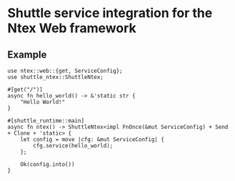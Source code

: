 # Shuttle service integration for the Ntex Web framework

## Example

```rust,no_run
use ntex::web::{get, ServiceConfig};
use shuttle_ntex::ShuttleNtex;

#[get("/")]
async fn hello_world() -> &'static str {
    "Hello World!"
}

#[shuttle_runtime::main]
async fn ntex() -> ShuttleNtex<impl FnOnce(&mut ServiceConfig) + Send + Clone + 'static> {
    let config = move |cfg: &mut ServiceConfig| {
        cfg.service(hello_world);
    };

    Ok(config.into())
}
```
